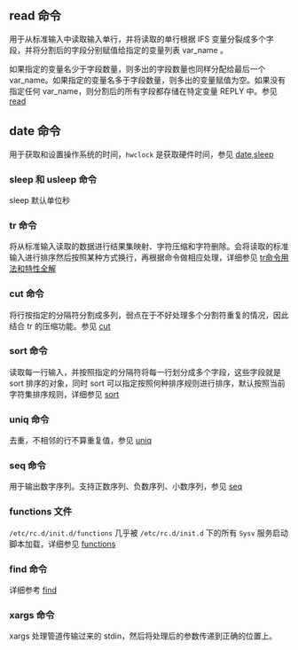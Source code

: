 ## read 命令

用于从标准输入中读取输入单行，并将读取的单行根据 IFS 变量分裂成多个字段，并将分割后的字段分别赋值给指定的变量列表 var_name 。

如果指定的变量名少于字段数量，则多出的字段数量也同样分配给最后一个 var_name。如果指定的变量名多于字段数量，则多出的变量赋值为空。如果没有指定任何 var_name，则分割后的所有字段都存储在特定变量 REPLY 中。参见 [read](http://www.cnblogs.com/f-ck-need-u/p/7402149.html)

## date 命令

用于获取和设置操作系统的时间，`hwclock` 是获取硬件时间，参见 [date,sleep](http://www.cnblogs.com/f-ck-need-u/p/7427262.html)

### sleep 和 usleep 命令

sleep 默认单位秒

### tr 命令

将从标准输入读取的数据进行结果集映射、字符压缩和字符删除。会将读取的标准输入进行排序然后按照某种方式换行，再根据命令做相应处理，详细参见 [tr命令用法和特性全解](http://www.cnblogs.com/f-ck-need-u/p/7521506.html)

### cut 命令

将行按指定的分隔符分割成多列，弱点在于不好处理多个分割符重复的情况，因此结合 tr 的压缩功能。参见 [cut](http://www.cnblogs.com/f-ck-need-u/p/7521357.html.html)

### sort 命令

读取每一行输入，并按照指定的分隔符将每一行划分成多个字段，这些字段就是 sort 排序的对象，同时 sort 可以指定按照何种排序规则进行排序，默认按照当前字符集排序规则，详细参见 [sort](http://www.cnblogs.com/f-ck-need-u/p/7442886.html)

### uniq 命令

去重，不相邻的行不算重复值，参见 [uniq](http://www.cnblogs.com/f-ck-need-u/p/7454597.html)

### seq 命令

用于输出数字序列。支持正数序列、负数序列、小数序列，参见 [seq](http://www.cnblogs.com/f-ck-need-u/p/7454621.html)

### functions 文件

`/etc/rc.d/init.d/functions` 几乎被 `/etc/rc.d/init.d` 下的所有 `Sysv` 服务启动脚本加载，详细参见 [functions](http://www.cnblogs.com/f-ck-need-u/p/7518142.html)

### find 命令

详细参考 [find](http://www.cnblogs.com/f-ck-need-u/p/6995529.html)

### xargs 命令

xargs 处理管道传输过来的 stdin，然后将处理后的参数传递到正确的位置上。


